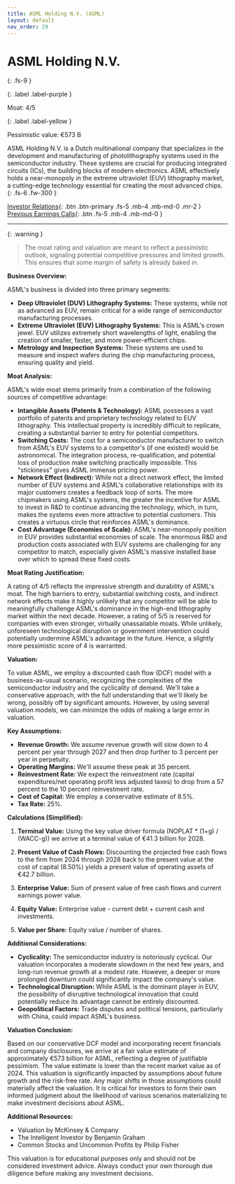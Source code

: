 ```yaml
---
title: ASML Holding N.V. (ASML)
layout: default
nav_order: 29
---
```


# ASML Holding N.V.
{: .fs-9 }

{: .label .label-purple }

Moat: 4/5

{: .label .label-yellow }

Pessimistic value: €573 B

ASML Holding N.V. is a Dutch multinational company that specializes in the development and manufacturing of photolithography systems used in the semiconductor industry. These systems are crucial for producing integrated circuits (ICs), the building blocks of modern electronics.  ASML effectively holds a near-monopoly in the extreme ultraviolet (EUV) lithography market, a cutting-edge technology essential for creating the most advanced chips.
{: .fs-6 .fw-300 }

[Investor Relations](https://www.google.com/search?q=ASML+investor+relations){: .btn .btn-primary .fs-5 .mb-4 .mb-md-0 .mr-2 }
[Previous Earnings Calls](https://discountingcashflows.com/company/ASML/transcripts/){: .btn .fs-5 .mb-4 .mb-md-0 }

---

{: .warning } 
>The moat rating and valuation are meant to reflect a pessimistic outlook, signaling potential competitive pressures and limited growth. This ensures that some margin of safety is already baked in.


**Business Overview:**

ASML's business is divided into three primary segments:

* **Deep Ultraviolet (DUV) Lithography Systems:**  These systems, while not as advanced as EUV, remain critical for a wide range of semiconductor manufacturing processes.
* **Extreme Ultraviolet (EUV) Lithography Systems:** This is ASML's crown jewel. EUV utilizes extremely short wavelengths of light, enabling the creation of smaller, faster, and more power-efficient chips.
* **Metrology and Inspection Systems:** These systems are used to measure and inspect wafers during the chip manufacturing process, ensuring quality and yield.

**Moat Analysis:**

ASML's wide moat stems primarily from a combination of the following sources of competitive advantage:

* **Intangible Assets (Patents & Technology):** ASML possesses a vast portfolio of patents and proprietary technology related to EUV lithography. This intellectual property is incredibly difficult to replicate, creating a substantial barrier to entry for potential competitors.
* **Switching Costs:** The cost for a semiconductor manufacturer to switch from ASML's EUV systems to a competitor's (if one existed) would be astronomical.  The integration process, re-qualification, and potential loss of production make switching practically impossible. This "stickiness" gives ASML immense pricing power.
* **Network Effect (Indirect):**  While not a direct network effect, the limited number of EUV systems and ASML's collaborative relationships with its major customers creates a feedback loop of sorts.  The more chipmakers using ASML's systems, the greater the incentive for ASML to invest in R&D to continue advancing the technology, which, in turn, makes the systems even more attractive to potential customers.  This creates a virtuous circle that reinforces ASML's dominance.
* **Cost Advantage (Economies of Scale):** ASML's near-monopoly position in EUV provides substantial economies of scale. The enormous R&D and production costs associated with EUV systems are challenging for any competitor to match, especially given ASML's massive installed base over which to spread these fixed costs.

**Moat Rating Justification:**

A rating of 4/5 reflects the impressive strength and durability of ASML's moat.  The high barriers to entry, substantial switching costs, and indirect network effects make it highly unlikely that any competitor will be able to meaningfully challenge ASML's dominance in the high-end lithography market within the next decade. However, a rating of 5/5 is reserved for companies with even stronger, virtually unassailable moats.  While unlikely, unforeseen technological disruption or government intervention could potentially undermine ASML's advantage in the future.  Hence, a slightly more pessimistic score of 4 is warranted.

**Valuation:**

To value ASML, we employ a discounted cash flow (DCF) model with a business-as-usual scenario, recognizing the complexities of the semiconductor industry and the cyclicality of demand. We'll take a conservative approach, with the full understanding that we'll likely be wrong, possibly off by significant amounts. However, by using several valuation models, we can minimize the odds of making a large error in valuation.

**Key Assumptions:**

* **Revenue Growth:** We assume revenue growth will slow down to 4 percent per year through 2027 and then drop further to 3 percent per year in perpetuity.
* **Operating Margins:** We'll assume these peak at 35 percent.
* **Reinvestment Rate:** We expect the reinvestment rate (capital expenditures/net operating profit less adjusted taxes) to drop from a 57 percent to the 10 percent reinvestment rate.
* **Cost of Capital:** We employ a conservative estimate of 8.5%.
* **Tax Rate:** 25%.

**Calculations (Simplified):**

1. **Terminal Value:** Using the key value driver formula (NOPLAT * (1+g) / (WACC-g)) we arrive at a terminal value of €41.3 billion for 2028.

2. **Present Value of Cash Flows:**  Discounting the projected free cash flows to the firm from 2024 through 2028 back to the present value at the cost of capital (8.50%) yields a present value of operating assets of €42.7 billion.

3. **Enterprise Value:** Sum of present value of free cash flows and current earnings power value.

4. **Equity Value:** Enterprise value - current debt + current cash and investments.

5. **Value per Share:** Equity value / number of shares.

**Additional Considerations:**

* **Cyclicality:** The semiconductor industry is notoriously cyclical. Our valuation incorporates a moderate slowdown in the next few years, and long-run revenue growth at a modest rate.  However, a deeper or more prolonged downturn could significantly impact the company's value.
* **Technological Disruption:**  While ASML is the dominant player in EUV, the possibility of disruptive technological innovation that could potentially reduce its advantage cannot be entirely discounted.
* **Geopolitical Factors:** Trade disputes and political tensions, particularly with China, could impact ASML's business.

**Valuation Conclusion:**

Based on our conservative DCF model and incorporating recent financials and company disclosures, we arrive at a fair value estimate of approximately €573 billion for ASML, reflecting a degree of justifiable pessimism. The value estimate is lower than the recent market value as of 2024. This valuation is significantly impacted by assumptions about future growth and the risk-free rate. Any major shifts in those assumptions could materially affect the valuation.  It is critical for investors to form their own informed judgment about the likelihood of various scenarios materializing to make investment decisions about ASML.

**Additional Resources:**

* Valuation by McKinsey & Company
* The Intelligent Investor by Benjamin Graham
* Common Stocks and Uncommon Profits by Philip Fisher


This valuation is for educational purposes only and should not be considered investment advice.  Always conduct your own thorough due diligence before making any investment decisions.
